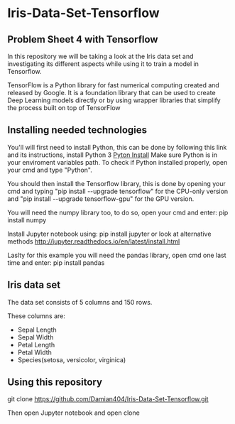 # Iris-Data-Set-Tensorflow

## Problem Sheet 4 with Tensorflow

In this repository we will be taking a look at the Iris data set and investigating its different aspects while using it to train a model in Tensorflow.

TensorFlow is a Python library for fast numerical computing created and released by Google. 
It is a foundation library that can be used to create Deep Learning models directly or by using wrapper libraries that simplify the process built on top of TensorFlow

## Installing needed technologies

You'll will first need to install Python, this can be done by following this link and its instructions, install Python 3 [Pyton Install](https://www.howtogeek.com/197947/how-to-install-python-on-windows/)
Make sure Python is in your enviroment variables path.
To check if Python installed properly, open your cmd and type "Python".

You should then install the Tensorflow library, this is done by opening your cmd and typing "pip install --upgrade tensorflow" for the CPU-only version and "pip install --upgrade tensorflow-gpu" for the GPU version.

You will need the numpy library too, to do so, open your cmd and enter: pip install numpy

Install Jupyter notebook using: pip install jupyter
or look at alternative methods http://jupyter.readthedocs.io/en/latest/install.html

Laslty for this example you will need the pandas library, open cmd one last time and enter: pip install pandas

## Iris data set

The data set consists of 5 columns and 150 rows.

These columns are:
* Sepal Length
* Sepal Width
* Petal Length
* Petal Width
* Species(setosa, versicolor, virginica)

## Using this repository

git clone https://github.com/Damian404/Iris-Data-Set-Tensorflow.git

Then open Jupyter notebook and open clone
